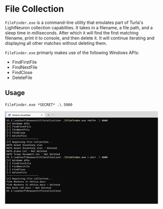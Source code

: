 # File Collection

`FileFinder.exe` is a command-line utility that emulates part of Turla's LightNeuron collection capabilties. It takes in a filename, a file path, and a sleep time in milliseconds. After which it will find the first matching filename, print it to console, and then delete it. It will continue iterating and displaying all other matches without deleting them.

`FileFinder.exe` primarly makes use of the following Windows APIs:
- FindFirstFile
- FindNextFile
- FindClose
- DeleteFile

## Usage
```
FileFinder.exe *SECRET* .\ 5000
```

![Output](./Output.JPG)